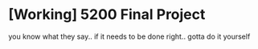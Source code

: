 # [Working] 5200 Final Project
you know what they say.. if it needs to be done right.. gotta do it yourself
